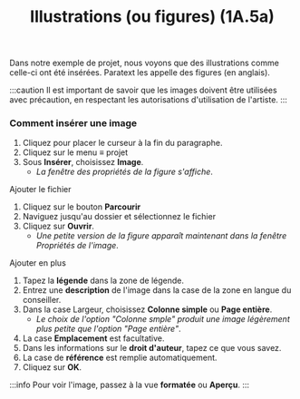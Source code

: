 ﻿---
title: Illustrations (ou figures) (1A.5a)
---
Dans notre exemple de projet, nous voyons que des illustrations comme celle-ci ont été insérées. Paratext les appelle des figures (en anglais).

:::caution
Il est important de savoir que les images doivent être utilisées avec précaution, en respectant les autorisations d'utilisation de l'artiste.
:::
### Comment insérer une image

1.  Cliquez pour placer le curseur à la fin du paragraphe.
1.  Cliquez sur le menu ≡ projet
1.  Sous **Insérer**, choisissez **Image**.
     -  *La fenêtre des propriétés de la figure s'affiche*.

Ajouter le fichier  
1. Cliquez sur le bouton **Parcourir**
2.  Naviguez jusqu'au dossier et sélectionnez le fichier
3.  Cliquez sur **Ouvrir**.
     -  *Une petite version de la figure apparaît maintenant dans la fenêtre Propriétés de l'image*.

Ajouter en plus 
1.  Tapez la **légende** dans la zone de légende.
5.  Entrez une **description** de l'image dans la case de la zone en langue du conseiller.
6.  Dans la case Largeur, choisissez **Colonne simple** ou **Page entière**.
     -  *Le choix de l'option "Colonne smple" produit une image légèrement plus petite que l'option "Page entière"*.
7.  La case **Emplacement** est facultative.
8.  Dans les informations sur le **droit d'auteur**, tapez ce que vous savez.
9.  La case de **référence** est remplie automatiquement.
10. Cliquez sur **OK**.

:::info
Pour voir l'image, passez à la vue **formatée** ou **Aperçu**.
:::